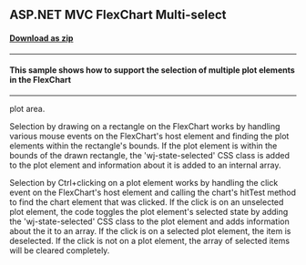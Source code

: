 ## ASP.NET MVC FlexChart Multi-select
#### [Download as zip](https://downgit.github.io/#/home?url=https://github.com/GrapeCity/ComponentOne-ASPNET-MVC-Samples/tree/master/HowTo/FlexChart/MultiSelection)
____
#### This sample shows how to support the selection of multiple plot elements in the FlexChart
____
plot area.

Selection by drawing on a rectangle on the FlexChart works by handling various
mouse events on the FlexChart's host element and finding the plot elements within
the rectangle's bounds.  If the plot element is within the bounds of the drawn
rectangle, the 'wj-state-selected' CSS class is added to the plot element and
information about it is added to an internal array.

Selection by Ctrl+clicking on a plot element works by handling the click event
on the FlexChart's host element and calling the chart's hitTest method to find
the chart element that was clicked.  If the click is on an unselected plot element,
the code toggles the plot element's selected state by adding the 'wj-state-selected'
CSS class to the plot element and adds information about the it to an array.  If the
click is on a selected plot element, the item is deselected.  If the click is not
on a plot element, the array of selected items will be cleared completely.
